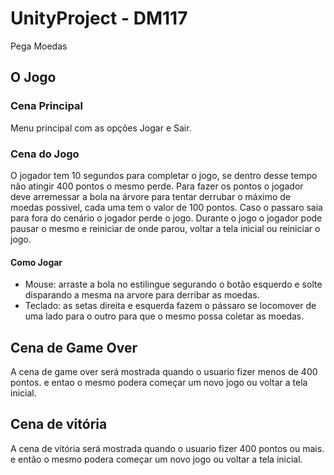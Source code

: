 # UnityProject - DM117
Pega Moedas

## O Jogo

### Cena Principal

Menu principal com as opções Jogar e Sair.

### Cena do Jogo

O jogador tem 10 segundos para completar o jogo, se dentro desse tempo não atingir 400 pontos o mesmo perde.
Para fazer os pontos o jogador deve arremessar a bola na árvore para tentar derrubar o máximo de moedas possivel, cada uma tem o valor de 100 pontos. Caso o passaro saia para fora do cenário o jogador perde o jogo.
Durante o jogo o jogador pode pausar o mesmo e reiniciar de onde parou, voltar a tela inicial ou reiniciar o jogo.

#### Como Jogar

* Mouse: arraste a bola no estilingue segurando o botão esquerdo e solte disparando a mesma na arvore para derribar as moedas.
* Teclado: as setas direita e esquerda fazem o pássaro se locomover de uma lado para o outro para que o mesmo possa coletar as moedas.

## Cena de Game Over

A cena de game over será mostrada quando o usuario fizer menos de 400 pontos. e entao o mesmo podera começar um novo jogo ou voltar a tela inicial.

## Cena de vitória

A cena de vitória será mostrada quando o usuario fizer 400 pontos ou mais. e então o mesmo podera começar um novo jogo ou voltar a tela inicial.
